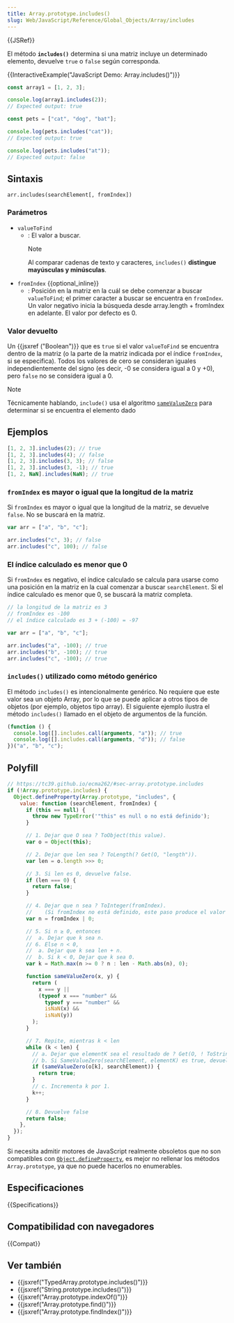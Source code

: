 ```yaml
---
title: Array.prototype.includes()
slug: Web/JavaScript/Reference/Global_Objects/Array/includes
---
```


{{JSRef}}

El método **`includes()`** determina si una matriz incluye un determinado elemento, devuelve `true` o `false` según corresponda.

{{InteractiveExample("JavaScript Demo: Array.includes()")}}

```js interactive-example
const array1 = [1, 2, 3];

console.log(array1.includes(2));
// Expected output: true

const pets = ["cat", "dog", "bat"];

console.log(pets.includes("cat"));
// Expected output: true

console.log(pets.includes("at"));
// Expected output: false
```

## Sintaxis

```
arr.includes(searchElement[, fromIndex])
```

### Parámetros

- `valueToFind`
  - : El valor a buscar.
    > [!NOTE]
    > Al comparar cadenas de texto y caracteres, `includes()` **distingue mayúsculas y minúsculas**.
- `fromIndex` {{optional_inline}}
  - : Posición en la matriz en la cuál se debe comenzar a buscar `valueToFind`; el primer caracter a buscar se encuentra en `fromIndex`. Un valor negativo inicia la búsqueda desde array.length + fromIndex en adelante. El valor por defecto es 0.

### Valor devuelto

Un {{jsxref ("Boolean")}} que es `true` si el valor `valueToFind` se encuentra dentro de la matriz (o la parte de la matriz indicada por el índice `fromIndex`, si se especifica). Todos los valores de cero se consideran iguales independientemente del signo (es decir, -0 se considera igual a 0 y +0), pero `false` no se considera igual a 0.

> [!NOTE]
> Técnicamente hablando, `include()` usa el algoritmo [`sameValueZero`](/es/docs/Web/JavaScript/Guide/Equality_comparisons_and_sameness#same-value-zero_equality) para determinar si se encuentra el elemento dado

## Ejemplos

```js
[1, 2, 3].includes(2); // true
[1, 2, 3].includes(4); // false
[1, 2, 3].includes(3, 3); // false
[1, 2, 3].includes(3, -1); // true
[1, 2, NaN].includes(NaN); // true
```

### `fromIndex` es mayor o igual que la longitud de la matriz

Si `fromIndex` es mayor o igual que la longitud de la matriz, se devuelve `false`. No se buscará en la matriz.

```js
var arr = ["a", "b", "c"];

arr.includes("c", 3); // false
arr.includes("c", 100); // false
```

### El índice calculado es menor que 0

Si `fromIndex` es negativo, el índice calculado se calcula para usarse como una posición en la matriz en la cual comenzar a buscar `searchElement`. Si el índice calculado es menor que 0, se buscará la matriz completa.

```js
// la longitud de la matriz es 3
// fromIndex es -100
// el índice calculado es 3 + (-100) = -97

var arr = ["a", "b", "c"];

arr.includes("a", -100); // true
arr.includes("b", -100); // true
arr.includes("c", -100); // true
```

### `includes()` utilizado como método genérico

El método `includes()` es intencionalmente genérico. No requiere que este valor sea un objeto Array, por lo que se puede aplicar a otros tipos de objetos (por ejemplo, objetos tipo array). El siguiente ejemplo ilustra el método `includes()` llamado en el objeto de argumentos de la función.

```js
(function () {
  console.log([].includes.call(arguments, "a")); // true
  console.log([].includes.call(arguments, "d")); // false
})("a", "b", "c");
```

## Polyfill

```js
// https://tc39.github.io/ecma262/#sec-array.prototype.includes
if (!Array.prototype.includes) {
  Object.defineProperty(Array.prototype, "includes", {
    value: function (searchElement, fromIndex) {
      if (this == null) {
        throw new TypeError('"this" es null o no está definido');
      }

      // 1. Dejar que O sea ? ToObject(this value).
      var o = Object(this);

      // 2. Dejar que len sea ? ToLength(? Get(O, "length")).
      var len = o.length >>> 0;

      // 3. Si len es 0, devuelve false.
      if (len === 0) {
        return false;
      }

      // 4. Dejar que n sea ? ToInteger(fromIndex).
      //    (Si fromIndex no está definido, este paso produce el valor 0.)
      var n = fromIndex | 0;

      // 5. Si n ≥ 0, entonces
      //  a. Dejar que k sea n.
      // 6. Else n < 0,
      //  a. Dejar que k sea len + n.
      //  b. Si k < 0, Dejar que k sea 0.
      var k = Math.max(n >= 0 ? n : len - Math.abs(n), 0);

      function sameValueZero(x, y) {
        return (
          x === y ||
          (typeof x === "number" &&
            typeof y === "number" &&
            isNaN(x) &&
            isNaN(y))
        );
      }

      // 7. Repite, mientras k < len
      while (k < len) {
        // a. Dejar que elementK sea el resultado de ? Get(O, ! ToString(k)).
        // b. Si SameValueZero(searchElement, elementK) es true, devuelve true.
        if (sameValueZero(o[k], searchElement)) {
          return true;
        }
        // c. Incrementa k por 1.
        k++;
      }

      // 8. Devuelve false
      return false;
    },
  });
}
```

Si necesita admitir motores de JavaScript realmente obsoletos que no son compatibles con [`Object.defineProperty`](/es/docs/Web/JavaScript/Reference/Global_Objects/Object/defineProperty), es mejor no rellenar los métodos `Array.prototype`, ya que no puede hacerlos no enumerables.

## Especificaciones

{{Specifications}}

## Compatibilidad con navegadores

{{Compat}}

## Ver también

- {{jsxref("TypedArray.prototype.includes()")}}
- {{jsxref("String.prototype.includes()")}}
- {{jsxref("Array.prototype.indexOf()")}}
- {{jsxref("Array.prototype.find()")}}
- {{jsxref("Array.prototype.findIndex()")}}

